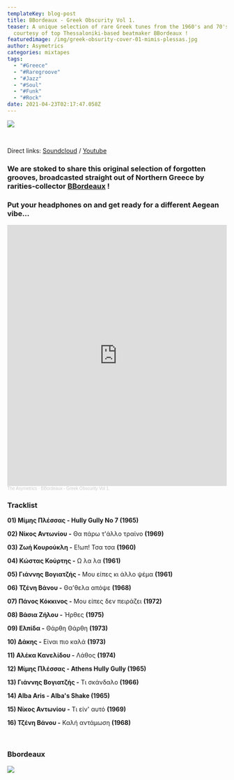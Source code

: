 ```yaml
---
templateKey: blog-post
title: BBordeaux - Greek Obscurity Vol 1.
teaser: A unique selection of rare Greek tunes from the 1960's and 70's -
  courtesy of top Thessaloniki-based beatmaker BBordeaux !
featuredimage: /img/greek-obsurity-cover-01-mimis-plessas.jpg
author: Asymetrics
categories: mixtapes
tags:
  - "#Greece"
  - "#Raregroove"
  - "#Jazz"
  - "#Soul"
  - "#Funk"
  - "#Rock"
date: 2021-04-23T02:17:47.058Z
---
```

![](/img/bbordeaux-logo.png)

<br>

Direct links: [Soundcloud](https://soundcloud.com/the-asymetrics/bbordeaux-greek-obscurity-vol-1) / [Youtube](https://www.youtube.com/watch?v=ZG8ycTZrxb0)

### We are stoked to share this original selection of forgotten grooves, broadcasted straight out of Northern Greece by rarities-collector **[BBordeaux](https://www.facebook.com/BBordeauxgr)** !

### Put your headphones on and get ready for a different Aegean vibe...

<iframe width="100%" height="600" scrolling="no" frameborder="no" allow="autoplay" src="https://w.soundcloud.com/player/?url=https%3A//api.soundcloud.com/tracks/1034545246&color=%23ff5500&auto_play=false&hide_related=false&show_comments=true&show_user=true&show_reposts=false&show_teaser=true&visual=true"></iframe><div style="font-size: 10px; color: #cccccc;line-break: anywhere;word-break: normal;overflow: hidden;white-space: nowrap;text-overflow: ellipsis; font-family: Interstate,Lucida Grande,Lucida Sans Unicode,Lucida Sans,Garuda,Verdana,Tahoma,sans-serif;font-weight: 100;"><a href="https://soundcloud.com/the-asymetrics" title="The Asymetrics" target="_blank" style="color: #cccccc; text-decoration: none;">The Asymetrics</a> · <a href="https://soundcloud.com/the-asymetrics/bbordeaux-greek-obscurity-vol-1" title="BBordeaux - Greek Obscurity Vol 1." target="_blank" style="color: #cccccc; text-decoration: none;">BBordeaux - Greek Obscurity Vol 1.</a></div>

### Tracklist


**01) Μίμης Πλέσσας - Hully Gully No 7 (1965)**

**02) Νίκος Αντωνίου -** Θα πάρω τ'άλλο τραίνο **(1969)**

**03) Ζωή Κουρούκλη -** Ε!ωπ! Τσα τσα **(1960)**

**04) Κώστας Κούρτης -** Ω λα λα **(1961)**

**05) Γιάννης Βογιατζής -** Μου είπες κι άλλο ψέμα **(1961)**

**06) Τζένη Βάνου -** Θα'θελα απόψε **(1968)**

**07) Πάνος Κόκκινος -** Μου είπες δεν πειράζει **(1972)**

**08) Βάσια Ζήλου -** Ήρθες **(1975)**

**09) Ελπίδα -** Θάρθη Θάρθη **(1973)**

**10) Δάκης -** Είναι πιο καλά **(1973)**

**11) Αλέκα Κανελίδου -** Λάθος **(1974)**

**12) Μίμης Πλέσσας - Athens Hully Gully (1965)**

**13) Γιάννης Βογιατζής -** Τι σκάνδαλο **(1966)**

**14) Alba Aris - Alba's Shake (1965)**

**15) Νίκος Αντωνίου -** Τι είν' αυτό **(1969)**

**16) Τζένη Βάνου -** Καλή αντάμωση **(1968)**

<br>

### Bbordeaux

![](/img/bbordeaux.jpg)